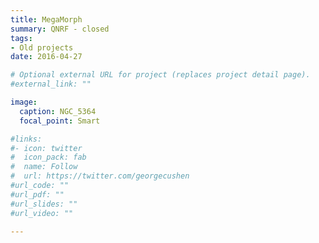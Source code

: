 ```yaml
---
title: MegaMorph
summary: QNRF - closed
tags:
- Old projects
date: 2016-04-27

# Optional external URL for project (replaces project detail page).
#external_link: ""

image:
  caption: NGC_5364
  focal_point: Smart

#links:
#- icon: twitter
#  icon_pack: fab
#  name: Follow
#  url: https://twitter.com/georgecushen
#url_code: ""
#url_pdf: ""
#url_slides: ""
#url_video: ""

---
```





